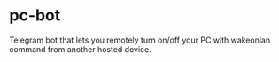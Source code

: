 # pc-bot

Telegram bot that lets you remotely turn on/off your PC with wakeonlan command from another hosted device.
